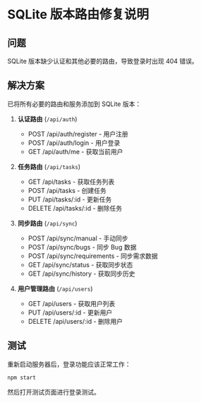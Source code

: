 # SQLite 版本路由修复说明

## 问题
SQLite 版本缺少认证和其他必要的路由，导致登录时出现 404 错误。

## 解决方案
已将所有必要的路由和服务添加到 SQLite 版本：

1. **认证路由** (`/api/auth`)
   - POST /api/auth/register - 用户注册
   - POST /api/auth/login - 用户登录
   - GET /api/auth/me - 获取当前用户

2. **任务路由** (`/api/tasks`)
   - GET /api/tasks - 获取任务列表
   - POST /api/tasks - 创建任务
   - PUT /api/tasks/:id - 更新任务
   - DELETE /api/tasks/:id - 删除任务

3. **同步路由** (`/api/sync`)
   - POST /api/sync/manual - 手动同步
   - POST /api/sync/bugs - 同步 Bug 数据
   - POST /api/sync/requirements - 同步需求数据
   - GET /api/sync/status - 获取同步状态
   - GET /api/sync/history - 获取同步历史

4. **用户管理路由** (`/api/users`)
   - GET /api/users - 获取用户列表
   - PUT /api/users/:id - 更新用户
   - DELETE /api/users/:id - 删除用户

## 测试
重新启动服务器后，登录功能应该正常工作：
```bash
npm start
```

然后打开测试页面进行登录测试。